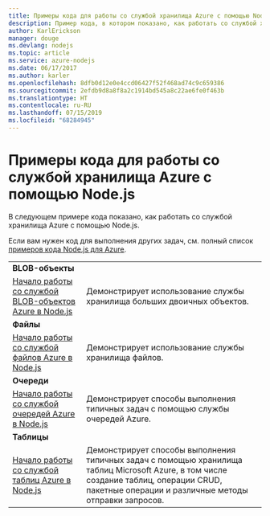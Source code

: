 ```yaml
---
title: Примеры кода для работы со службой хранилища Azure с помощью Node.js
description: Пример кода, в котором показано, как работать со службой хранилища Azure с помощью Node.js.
author: KarlErickson
manager: douge
ms.devlang: nodejs
ms.topic: article
ms.service: azure-nodejs
ms.date: 06/17/2017
ms.author: karler
ms.openlocfilehash: 8dfb0d12e0e4ccd06427f52f468ad74c9c659386
ms.sourcegitcommit: 2efdb9d8a8f8a2c1914bd545a8c22ae6fe0f463b
ms.translationtype: HT
ms.contentlocale: ru-RU
ms.lasthandoff: 07/15/2019
ms.locfileid: "68284945"
---
```

# <a name="azure-storage-with-nodejs-code-samples"></a>Примеры кода для работы со службой хранилища Azure с помощью Node.js

В следующем примере кода показано, как работать со службой хранилища Azure с помощью Node.js.

Если вам нужен код для выполнения других задач, см. полный список [примеров кода Node.js для Azure](https://azure.microsoft.com/resources/samples/?term=nodejs).


| | |
|---|---|
| **BLOB-объекты** ||
| [Начало работы со службой BLOB-объектов Azure в Node.js](https://github.com/Azure-Samples/storage-blob-node-getting-started) | Демонстрирует использование службы хранилища больших двоичных объектов. |
| **Файлы** ||
| [Начало работы со службой файлов Azure в Node.js](https://azure.microsoft.com/resources/samples/storage-file-node-getting-started/) | Демонстрирует использование службы хранилища файлов. |
| **Очереди** ||
| [Начало работы со службой очередей Azure в Node.js](https://azure.microsoft.com/resources/samples/storage-queue-node-getting-started/) | Демонстрирует способы выполнения типичных задач с помощью службы очередей Azure. |
| **Таблицы** ||
| [Начало работы со службой таблиц Azure в Node.js](https://azure.microsoft.com/resources/samples/storage-table-node-getting-started/) | Демонстрирует способы выполнения типичных задач с помощью хранилища таблиц Microsoft Azure, в том числе создание таблиц, операции CRUD, пакетные операции и различные методы отправки запросов. |

